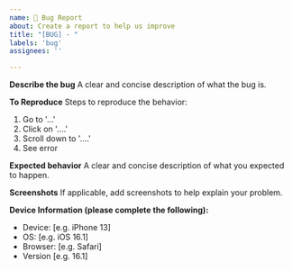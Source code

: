 ```yaml
---
name: 🐛 Bug Report
about: Create a report to help us improve
title: "[BUG] - "
labels: 'bug'
assignees: ''

---
```


**Describe the bug**
A clear and concise description of what the bug is.

**To Reproduce**
Steps to reproduce the behavior:
1. Go to '...'
2. Click on '....'
3. Scroll down to '....'
4. See error

**Expected behavior**
A clear and concise description of what you expected to happen.

**Screenshots**
If applicable, add screenshots to help explain your problem.

**Device Information (please complete the following):**
 - Device: [e.g. iPhone 13]
 - OS: [e.g. iOS 16.1]
 - Browser: [e.g. Safari]
 - Version [e.g. 16.1]